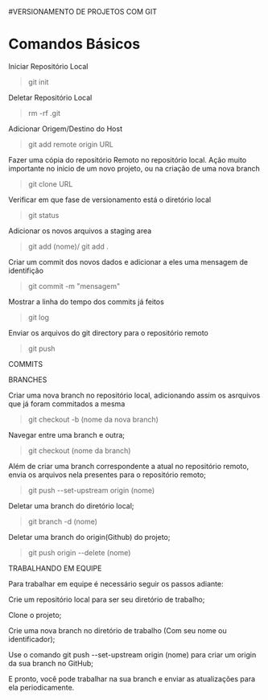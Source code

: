 #VERSIONAMENTO DE PROJETOS COM GIT
		
<h1>Comandos Básicos</h1>
	     	 
Iniciar Repositório Local

> git init

Deletar Repositório Local

> rm -rf .git
      	   	         
Adicionar Origem/Destino do Host

> git add remote origin URL 
	        
Fazer uma cópia do repositório Remoto no repositório local.
Ação muito importante no inicio de um novo projeto, ou na criação
de uma nova branch	  
		
> git clone URL
	
Verificar em que fase de versionamento está o diretório local

> git status 
	      
Adicionar os novos arquivos a staging area 	        
	
> git add (nome)/ git add .
	
Criar um commit dos novos dados e adicionar a eles uma mensagem
de identifição		
	
> git commit -m  "mensagem"
         	
Mostrar a linha do tempo dos commits já feitos
		
> git log 
	
Enviar os arquivos do git directory para o repositório remoto	
	
> git push 
	
COMMITS


		
BRANCHES

Criar uma nova branch no repositório local, adicionando assim os asrquivos que já
foram commitados a mesma

> git checkout -b (nome da nova branch)
	
Navegar entre uma branch e outra;        	
	
> git checkout (nome da branch)
		
Além de criar uma branch correspondente a atual no 
repositório remoto, envia os arquivos nela presentes para o repositório remoto;	

> git push --set-upstream origin (nome)
	
Deletar uma branch do diretório local;		
	
> git branch -d (nome)
	
Deletar uma branch do origin(Github) do projeto;	
	        
> git push origin --delete (nome)
	
		
		
TRABALHANDO EM EQUIPE
	
Para trabalhar em equipe é necessário seguir os passos adiante:
	
Crie um repositório local para ser seu diretório de trabalho;

Clone o projeto;		

Crie uma nova branch no diretório de trabalho (Com seu nome ou identificador);

Use o comando git push --set-upstream origin (nome) para criar um origin
da sua branch no GitHub;
		
E pronto, você pode trabalhar na sua branch e enviar as atualizações para ela	periodicamente.
	
	
	
